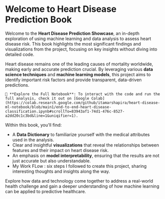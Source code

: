 # Welcome to Heart Disease Prediction Book

Welcome to the **Heart Disease Prediction Showcase**, an in-depth exploration of using machine learning and data analysis to assess heart disease risk. This book highlights the most significant findings and visualizations from the project, focusing on key insights without diving into detailed code.

Heart disease remains one of the leading causes of mortality worldwide, making early and accurate prediction crucial. By leveraging various **data science techniques** and **machine learning models**, this project aims to identify important risk factors and provide transparent, data-driven predictions.

```{tip}
🚀 **Explore the Full Notebook**: To interact with the code and run the full analysis, check it out on [Google Colab](https://colab.research.google.com/github/itamarshapira/heart-disease-ml-notebook/blob/main1/end-to-end-heart-disease-classification.ipynb#scrollTo=83943af1-74d1-476c-8527-a2dd20c1c3bd&line=1&uniqifier=1).
```


Within this book, you'll find:
- A **Data Dictionary** to familiarize yourself with the medical attributes used in the analysis.
- Clear and insightful **visualizations** that reveal the relationships between features and their impact on heart disease risk.
- An emphasis on **model interpretability**, ensuring that the results are not just accurate but also understandable.
- My Work FLow : six steps I followed to create this project, sharing interesting thoughts and insights along the way.

Explore how data and technology come together to address a real-world health challenge and gain a deeper understanding of how machine learning can be applied to predictive healthcare.

```{tableofcontents}
```
